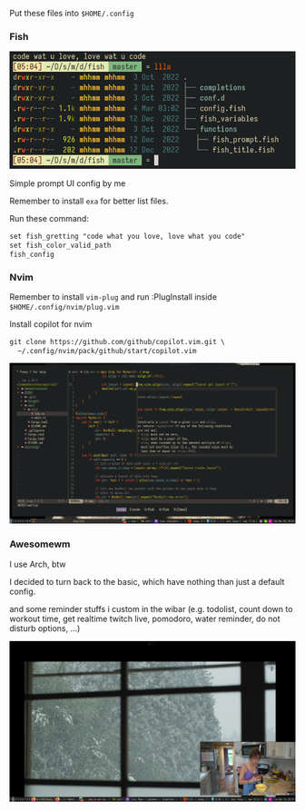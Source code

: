 Put these files into `$HOME/.config`

### Fish

![Fish shell](./.pics/fish3.png)

Simple prompt UI config by me

Remember to install `exa` for better list files.

Run these command:

```
set fish_gretting "code what you love, love what you code"
set fish_color_valid_path
fish_config
```

### Nvim

Remember to install `vim-plug` and run :PlugInstall inside `$HOME/.config/nvim/plug.vim`

Install copilot for nvim

```
git clone https://github.com/github/copilot.vim.git \
  ~/.config/nvim/pack/github/start/copilot.vim
```

![Nvim terminal](./.pics/nvim2.png)

### Awesomewm

I use Arch, btw

I decided to turn back to the basic, which have nothing than just a default config.

and some reminder stuffs i custom in the wibar (e.g. todolist, count down to workout time, get realtime twitch live, pomodoro, water reminder, do not disturb options, ...)

![Keep it basic](./.pics/aw9.png)

